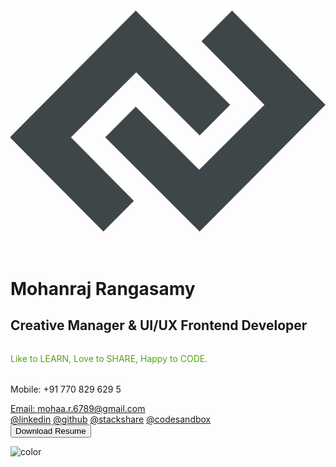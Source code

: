 

<div class="profile-img"></div>


<div class="logo">
    <svg width="512" height="512" viewBox="0 0 512 512" fill="#3f464a">
        <path d="M307.411,436L153.969,282.908l49.62-49.754L306.647,335.725,412.759,230.092l-102.3-103.337L360.085,77,512,230.092Zm0-156.154L204.353,177.275,98.241,282.908,200.536,386.245,150.915,436-1,282.908,203.589,77,357.031,230.092Z" />
    </svg>
</div>

<h1 style="margin:0;">Mohanraj Rangasamy</h1>

<!-- <hr class="hr-line"/> -->
<h2 class="role">Creative Manager & UI/UX Frontend Developer</h2>
<!-- <hr class="hr-line"/> -->


<p style="margin:2rem 0; color: #53a217;">Like to LEARN, Love to SHARE, Happy to CODE.</p>

<div class="contact-details">
    <p>Mobile: +91 770 829 629 5</p>
    <a href="mailto:mohaa.r.6789@gmail.com">Email: mohaa.r.6789@gmail.com</a>
</div>

<div class="panel">
    <a class="social-links" href="#">@linkedin</a>
    <a class="social-links" href="#">@github</a>
    <a class="social-links" href="#">@stackshare</a>
    <a class="social-links" href="#">@codesandbox</a>
</div>


<div class="button-wrapper">
    <button class="download-resume">Download Resume</button>
</div>


<!-- background color -->

![color](#f0f0f0)